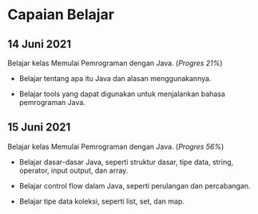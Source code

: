 # Capaian Belajar
14 Juni 2021
--
Belajar kelas Memulai Pemrograman dengan Java. (*Progres 21%*)

* Belajar tentang apa itu Java dan alasan menggunakannya.

* Belajar tools yang dapat digunakan untuk menjalankan bahasa pemrograman Java.

15 Juni 2021
--
Belajar kelas Memulai Pemrograman dengan Java. (*Progres 56%*)

  * Belajar dasar-dasar Java, seperti struktur dasar, tipe data, string, operator, input output, dan array.

  * Belajar control flow dalam Java, seperti perulangan dan percabangan.

  * Belajar tipe data koleksi, seperti list, set, dan map.
